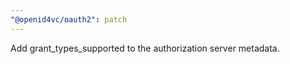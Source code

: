 ```yaml
---
"@openid4vc/oauth2": patch
---
```


Add grant_types_supported to the authorization server metadata.
